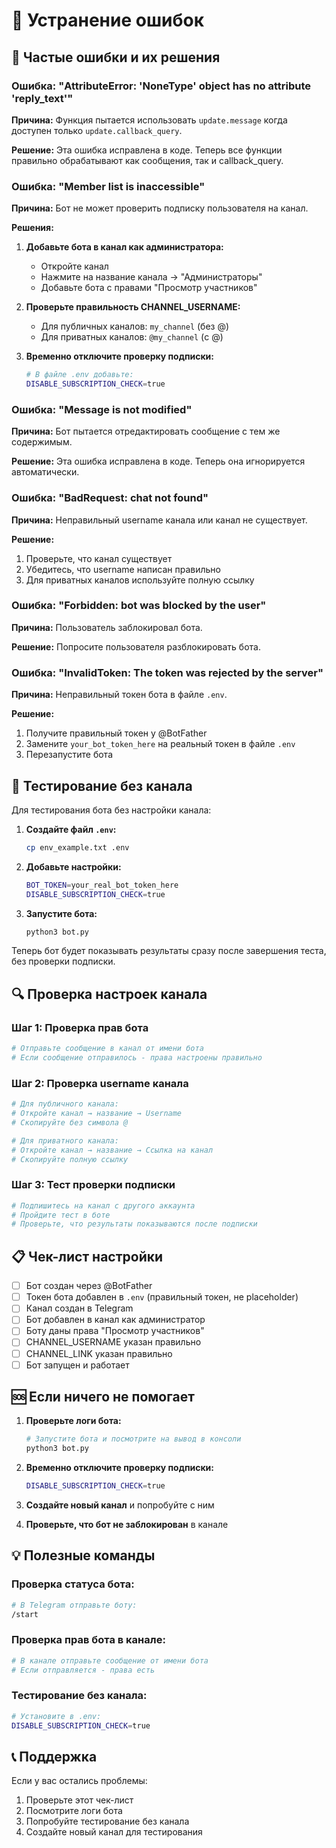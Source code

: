 # 🔧 Устранение ошибок

## 🚨 Частые ошибки и их решения

### Ошибка: "AttributeError: 'NoneType' object has no attribute 'reply_text'"

**Причина:** Функция пытается использовать `update.message` когда доступен только `update.callback_query`.

**Решение:** Эта ошибка исправлена в коде. Теперь все функции правильно обрабатывают как сообщения, так и callback_query.

### Ошибка: "Member list is inaccessible"

**Причина:** Бот не может проверить подписку пользователя на канал.

**Решения:**

1. **Добавьте бота в канал как администратора:**
   - Откройте канал
   - Нажмите на название канала → "Администраторы"
   - Добавьте бота с правами "Просмотр участников"

2. **Проверьте правильность CHANNEL_USERNAME:**
   - Для публичных каналов: `my_channel` (без @)
   - Для приватных каналов: `@my_channel` (с @)

3. **Временно отключите проверку подписки:**
   ```bash
   # В файле .env добавьте:
   DISABLE_SUBSCRIPTION_CHECK=true
   ```

### Ошибка: "Message is not modified"

**Причина:** Бот пытается отредактировать сообщение с тем же содержимым.

**Решение:** Эта ошибка исправлена в коде. Теперь она игнорируется автоматически.

### Ошибка: "BadRequest: chat not found"

**Причина:** Неправильный username канала или канал не существует.

**Решение:**
1. Проверьте, что канал существует
2. Убедитесь, что username написан правильно
3. Для приватных каналов используйте полную ссылку

### Ошибка: "Forbidden: bot was blocked by the user"

**Причина:** Пользователь заблокировал бота.

**Решение:** Попросите пользователя разблокировать бота.

### Ошибка: "InvalidToken: The token was rejected by the server"

**Причина:** Неправильный токен бота в файле `.env`.

**Решение:**
1. Получите правильный токен у @BotFather
2. Замените `your_bot_token_here` на реальный токен в файле `.env`
3. Перезапустите бота

## 🧪 Тестирование без канала

Для тестирования бота без настройки канала:

1. **Создайте файл `.env`:**
   ```bash
   cp env_example.txt .env
   ```

2. **Добавьте настройки:**
   ```bash
   BOT_TOKEN=your_real_bot_token_here
   DISABLE_SUBSCRIPTION_CHECK=true
   ```

3. **Запустите бота:**
   ```bash
   python3 bot.py
   ```

Теперь бот будет показывать результаты сразу после завершения теста, без проверки подписки.

## 🔍 Проверка настроек канала

### Шаг 1: Проверка прав бота
```bash
# Отправьте сообщение в канал от имени бота
# Если сообщение отправилось - права настроены правильно
```

### Шаг 2: Проверка username канала
```bash
# Для публичного канала:
# Откройте канал → название → Username
# Скопируйте без символа @

# Для приватного канала:
# Откройте канал → название → Ссылка на канал
# Скопируйте полную ссылку
```

### Шаг 3: Тест проверки подписки
```bash
# Подпишитесь на канал с другого аккаунта
# Пройдите тест в боте
# Проверьте, что результаты показываются после подписки
```

## 📋 Чек-лист настройки

- [ ] Бот создан через @BotFather
- [ ] Токен бота добавлен в `.env` (правильный токен, не placeholder)
- [ ] Канал создан в Telegram
- [ ] Бот добавлен в канал как администратор
- [ ] Боту даны права "Просмотр участников"
- [ ] CHANNEL_USERNAME указан правильно
- [ ] CHANNEL_LINK указан правильно
- [ ] Бот запущен и работает

## 🆘 Если ничего не помогает

1. **Проверьте логи бота:**
   ```bash
   # Запустите бота и посмотрите на вывод в консоли
   python3 bot.py
   ```

2. **Временно отключите проверку подписки:**
   ```bash
   DISABLE_SUBSCRIPTION_CHECK=true
   ```

3. **Создайте новый канал** и попробуйте с ним

4. **Проверьте, что бот не заблокирован** в канале

## 💡 Полезные команды

### Проверка статуса бота:
```bash
# В Telegram отправьте боту:
/start
```

### Проверка прав бота в канале:
```bash
# В канале отправьте сообщение от имени бота
# Если отправляется - права есть
```

### Тестирование без канала:
```bash
# Установите в .env:
DISABLE_SUBSCRIPTION_CHECK=true
```

## 📞 Поддержка

Если у вас остались проблемы:
1. Проверьте этот чек-лист
2. Посмотрите логи бота
3. Попробуйте тестирование без канала
4. Создайте новый канал для тестирования 